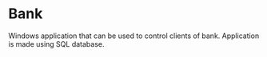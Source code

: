 # Bank
Windows application that can be used to control clients of bank. Application is made using SQL database.
